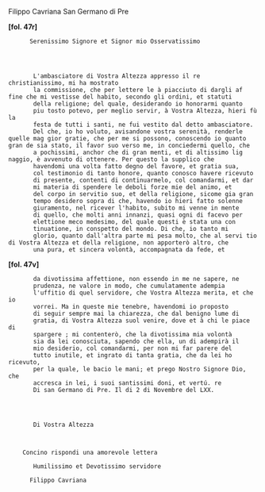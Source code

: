 Filippo Cavriana
San Germano di Pre




    
      
        
**[fol. 47r]**


        
          

          Serenissimo Signore et Signor mio Osservatissimo
        


        
           L'ambasciatore di Vostra Altezza appresso il re christianissimo, mi ha mostrato
           la commissione, che per lettere le à piacciuto di dargli af fine che mi vestisse del habito, secondo gli ordini, et statuti
           della religione; del quale, desiderando io honorarmi quanto
           piu tosto potevo, per meglio servir, à Vostra Altezza, hieri fù la
           festa de tutti i santi, ne fui vestito dal detto ambasciatore.
           Del che, io ho voluto, avisandone vostra serenità, renderle quelle mag gior gratie, che per me si possono, conoscendo io quanto gran de sia stato, il favor suo verso me, in conciedermi quello, che
           a pochissimi, anchor che di gran menti, et di altissimo lig naggio, è avvenuto di ottenere. Per questo la supplico che
           havendomi una volta fatto degno del favore, et gratia sua,
           col testimonio di tanto honore, quanto conosco havere ricevuto
           di presente, contenti di continuarmelo, col comandarmi, et dar
           mi materia di spendere le deboli forze mie del animo, et
           del corpo in servitio suo, et della religione, sicome gia gran
           tempo desidero sopra di che, havendo io hieri fatto solenne
           giuramento, nel ricever l'habito, subito mi venne in mente
           di quello, che molti anni innanzi, quasi ogni di facevo per
           elettione meco medesimo, del quale questi è stata una con
           tinuatione, in conspetto del mondo. Di che, io tanto mi
           glorio, quanto dall'altra parte mi pesa molto, che al servi tio di Vostra Altezza et della religione, non apporterò altro, che
           una pura, et sincera volontà, accompagnata da fede, et
        


        
**[fol. 47v]**


        
           da divotissima affettione, non essendo in me ne sapere, ne
           prudenza, ne valore in modo, che cumulatamente adempia
           l'uffitio di quel servidore, che Vostra Altezza merita, et che io
           vorrei. Ma in queste mie tenebre, havendomi io proposto
           di seguir sempre mai la chiarezza, che dal benigno lume di
           gratia, di Vostra Altezza suol venire, dove et à chi le piace di
           spargere ; mi contenterò, che la divotissima mia volontà
           sia da lei conosciuta, sapendo che ella, un di adempirà il
           mio desiderio, col comandarmi, per non mi far parere del
           tutto inutile, et ingrato di tanta gratia, che da lei ho ricevuto,
           per la quale, le bacio le mani; et prego Nostro Signore Dio, che
           accresca in lei, i suoi santissimi doni, et vertú. re
           Di san Germano di Pre. Il di 2 di Novembre del LXX.
        


        
           Di Vostra Altezza
        


        Concino rispondi una amorevole lettera
        
           Humilissimo et Devotissimo servidore
           
          Filippo Cavriana
        


      
    
  